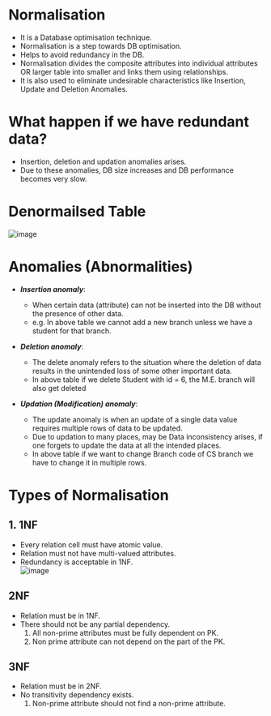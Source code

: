 # Normalisation
- It is a Database optimisation technique.
- Normalisation is a step towards DB optimisation.
- Helps to avoid redundancy in the DB.
- Normalisation divides the composite attributes into individual attributes OR larger table into smaller and links them using relationships.
- It is also used to eliminate undesirable characteristics like Insertion, Update and Deletion Anomalies.

# What happen if we have redundant data?
- Insertion, deletion and updation anomalies arises.
- Due to these anomalies, DB size increases and DB performance becomes very slow.

# Denormailsed Table
![image](https://user-images.githubusercontent.com/117569148/215334543-2394cdaa-1540-482c-87d3-408798b36516.png)

# Anomalies (Abnormalities)
- ***Insertion anomaly***:
  - When certain data (attribute) can not be inserted into the DB without the presence of other data.
  - e.g. In above table we cannot add a new branch unless we have a student for that branch. 

- ***Deletion anomaly***:
  - The delete anomaly refers to the situation where the deletion of data results in the unintended loss of some other important data.
  - In above table if we delete Student with id = 6, the M.E. branch will also get deleted

- ***Updation (Modification) anomaly***:
  - The update anomaly is when an update of a single data value requires multiple rows of data to be updated.
  - Due to updation to many places, may be Data inconsistency arises, if one forgets to update the data at all the intended places.
  - In above table if we want to change Branch code of CS branch we have to change it in multiple rows.

# Types of Normalisation

  ## 1. 1NF
  - Every relation cell must have atomic value.
  - Relation must not have multi-valued attributes.
  - Redundancy is acceptable in 1NF.  
  ![image](https://user-images.githubusercontent.com/117569148/215335308-716ecf30-47ab-41cf-bc5e-0e8d52c503f8.png)
  
  ## 2NF
  - Relation must be in 1NF.
  - There should not be any partial dependency.
    1. All non-prime attributes must be fully dependent on PK.
    2. Non prime attribute can not depend on the part of the PK.

  ## 3NF
  - Relation must be in 2NF.
  - No transitivity dependency exists.
    1. Non-prime attribute should not find a non-prime attribute.
